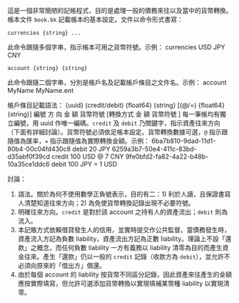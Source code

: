 這是一個非常簡陋的記帳程式，目的是處理一般的債務來往以及當中的貨幣轉換。
帳本文件 `book.bk` 記載帳本的基本設定。文件以命令形式書寫：

    currencies {string} ...
此命令跟隨多個字串，指示帳本可用之貨幣符號。示例：
    currencies USD JPY CNY

    account {string} {string}
此命令跟隨二個字串，分別是帳戶名及記載帳戶條目之文件名。示例：
    account MyName MyName.ent

帳戶條目記載語法：
    {uuid} (credit/debit) {float64} {string} [(@/=) {float64} {string}]
     編號      方    向       金 額    貨幣符號  [轉換方式  金 額    貨幣符號 ] 
每一筆帳均有獨立編號，用 uuid 作唯一編碼。`credit` 及 `debit` 乃關鍵字，指示資產往來方向（下面有詳細討論）。貨幣符號必須依足帳本設定。貨幣轉換數據可選，`@` 指示跟隨值為匯率，`=` 指示跟隨值為實際轉換金額。示例：
    6ba7b810-9dad-11d1-80b4-00c04fd430c8 debit 20 JPY
    6259a3b7-50e4-411c-83bd-d35abf0f39cd credit 100 USD @ 7 CNY
    9fe0bfd2-fa82-4a22-b48b-10a35ce1ddc6 debit 100 JPY = 1 USD

討論：
1. 語法。關於為何不使用數學正負號表示，目的有二：1) 利於人讀，且保證書寫人清楚知道往來方向；2) 為免使貨幣轉換記錄出現不必要符號。
2. 明確往來方向。`credit` 是對於該 account 之持有人的資產流出；`debit` 則為流入。
3. 本記賬方式依賴借貸發生人的信用，並實時提交作公共監督。當債務發生時，資產流入方記為負數 liability，資產流出方記為正數 liability。理論上不設「還款」之概念，而任何負數 liability 一方有義務以 liability 清零為目的而產生資金往來。產生「還款」仍以一般的 `credit` 記錄（收款方為 `debit`），並允許不必須向原來的「借出方」償還。
4. 由於每個 account 的 liability 按貨幣不同區分記錄，因此資產來往產生的金額應按實際填寫，但允許可選添加貨幣轉換以實現填補某幣種 liability 以實現清零。